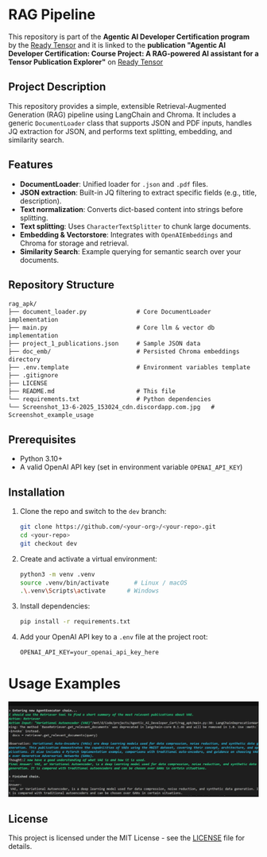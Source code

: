 # RAG Pipeline
This repository is part of the **Agentic AI Developer Certification program** by the [Ready Tensor](https://www.readytensor.ai)
and it is linked to the **publication "Agentic AI Developer Certification: Course Project: A RAG-powered AI assistant for a Tensor Publication Explorer"** on [Ready Tensor](https://www.readytensor.ai)

## Project Description
This repository provides a simple, extensible Retrieval-Augmented Generation (RAG) pipeline using LangChain and Chroma. It includes a generic `DocumentLoader` class that supports JSON and PDF inputs, handles JQ extraction for JSON, and performs text splitting, embedding, and similarity search.

## Features
* **DocumentLoader**: Unified loader for `.json` and `.pdf` files.
* **JSON extraction**: Built-in JQ filtering to extract specific fields (e.g., title, description).
* **Text normalization**: Converts dict-based content into strings before splitting.
* **Text splitting**: Uses `CharacterTextSplitter` to chunk large documents.
* **Embedding & Vectorstore**: Integrates with `OpenAIEmbeddings` and Chroma for storage and retrieval.
* **Similarity Search**: Example querying for semantic search over your documents.

## Repository Structure
```
rag_apk/
├── document_loader.py              # Core DocumentLoader implementation
├── main.py                         # Core llm & vector db implementation
├── project_1_publications.json     # Sample JSON data
├── doc_emb/                        # Persisted Chroma embeddings directory
├── .env.template                   # Environment variables template
├── .gitignore
├── LICENSE                   
├── README.md                       # This file
└── requirements.txt                # Python dependencies
└── Screenshot_13-6-2025_153024_cdn.discordapp.com.jpg   # Screenshot_example_usage
```
## Prerequisites
* Python 3.10+
* A valid OpenAI API key (set in environment variable `OPENAI_API_KEY`)

## Installation
1. Clone the repo and switch to the `dev` branch:

   ```bash
   git clone https://github.com/<your-org>/<your-repo>.git
   cd <your-repo>
   git checkout dev
   ```
2. Create and activate a virtual environment:

   ```bash
   python3 -m venv .venv
   source .venv/bin/activate       # Linux / macOS
   .\.venv\Scripts\activate      # Windows
   ```
3. Install dependencies:

   ```bash
   pip install -r requirements.txt
   ```
4. Add your OpenAI API key to a `.env` file at the project root:

   ```env
   OPENAI_API_KEY=your_openai_api_key_here
   ```
# Usage Examples 
![Screenshot_13-6-2025_153024_cdn.discordapp.com.jpg](Screenshot_13-6-2025_153024_cdn.discordapp.com.jpg)

## License
This project is licensed under the MIT License - see the [LICENSE](LICENSE.txt) file for details.
